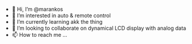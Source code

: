 - 👋 Hi, I’m @marankos
- 👀 I’m interested in auto & remote control 
- 🌱 I’m currently learning akk the thing
- 💞️ I’m looking to collaborate on dynamical LCD display with analog data 
- 📫 How to reach me ...

<!---
marankos/marankos is a ✨ special ✨ repository because its `README.md` (this file) appears on your GitHub profile.
You can click the Preview link to take a look at your changes.
--->

